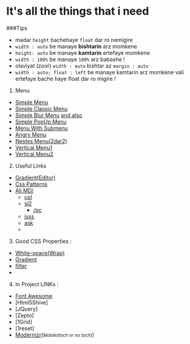 It's all the things that i need
====

###Tips

 * madar `height` bachehaye `float` dar ro nemigire
 * `width : auto` be manaye <b>bishtarin</b> arz momkene
 * `height: auto` be manaye <b>kamtarin</b> ertefaye momkene
 * `width : 100%` be manaye `100%` arz babashe !
 *  olaviyat (zoor) `width : auto` bishtar az `margin : auto`
 * `width : auto; float : left` be manaye kamtarin arz momkene vali ertefaye bache haye float dar ro migire !


1. Menu
 * [Simple Menu](http://jsbin.com/ivohay/66/quiet)
 * [Simple Classic Menu](http://jsbin.com/elawad/32)
 * [Simple Blur Menu](http://jsbin.com/ivohay/56) [and also](http://jsbin.com/idelap/4)
 * [Simple PopUp Menu](http://jsbin.com/odecal/2)
 * [Menu With Submenu](http://jsbin.com/aqafin/6)
 * [Angry Menu](http://jsbin.com/izijih/3/quiet)
 * [Nestes Menu(2dar2)](http://jsbin.com/oxucin/10)
 * [Vertical Menu1](http://jsbin.com/ahogin/4)
 * [Vertical Menu2](http://jsbin.com/uvecej/7)
 
2. Useful Links
 * [Gradient(Editor)](http://www.colorzilla.com/gradient-editor/)
 * [Css Patterns](http://lea.verou.me/css3patterns/)
 * [Ali.MD/](http://Ali.md/)
   * [cpl](http://Ali.md/cpl)
   * [sl2](http://Ali.md/sl2)
     * [/pc](http://Ali.md/sl2/pc)
   * [jsss](http://Ali.md/jsss)
   * [ask](http://Ali.md/ask)
   * 
   
3. Good CSS Properties :
 * [White-space(Wrap)](http://docs.webplatform.org/wiki/css/properties/white-space)
 * [Gradient](https://developer.mozilla.org/en-US/docs/Web/CSS/gradient)
 * [filter](https://developer.mozilla.org/en-US/docs/Web/CSS/filter)
 * 
 
4. In Project LINKs :
 * [Font Awesome](http://netdna.bootstrapcdn.com/font-awesome/3.2.1/css/font-awesome.css)
 * [Html5Shive]
 * [JQuery]
 * [Zepto]
 * [1Grid]
 * [1reset]
 * [Modernizr](http://alimd.github.io/libs/modernizr/2.6.2/modernizr.min.js)(<i><small>Mobile(toch or no toch)</small></i>)

